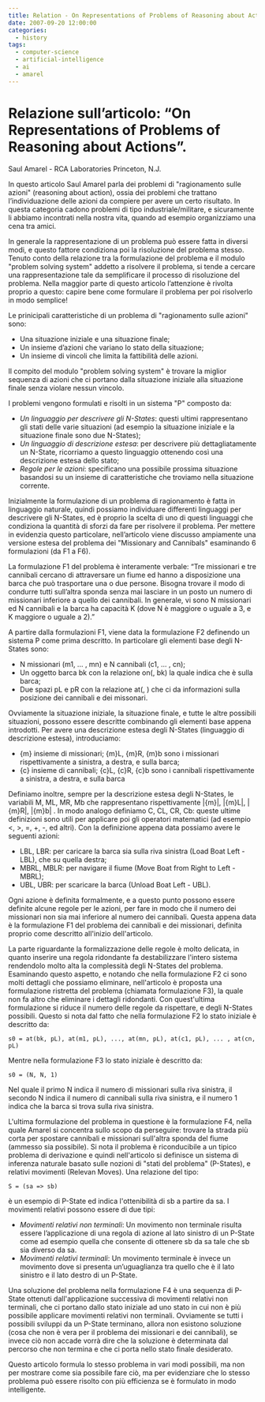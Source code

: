 ```yaml
---
title: Relation - On Representations of Problems of Reasoning about Actions
date: 2007-09-20 12:00:00
categories:
  - history
tags:
  - computer-science
  - artificial-intelligence
  - ai
  - amarel
---
```


# Relazione sull’articolo: “On Representations of Problems of Reasoning about Actions”.
Saul Amarel - RCA Laboratories Princeton, N.J.

In questo articolo Saul Amarel parla dei problemi di "ragionamento sulle azioni" (reasoning about action), ossia dei problemi che trattano l’individuazione delle azioni da compiere per avere un certo risultato. In questa categoria cadono problemi di tipo industriale/militare, e sicuramente li abbiamo incontrati nella nostra vita, quando ad esempio organizziamo una cena tra amici.

<!--more-->

In generale la rappresentazione di un problema può essere fatta in diversi modi, e questo fattore condiziona poi la risoluzione del problema stesso. Tenuto conto della relazione tra la formulazione del problema e il modulo "problem solving system" addetto a risolvere il problema, si tende a cercare una rappresentazione tale da semplificare il processo di risoluzione del problema. Nella maggior parte di questo articolo l’attenzione è rivolta proprio a questo: capire bene come formulare il problema per poi risolverlo in modo semplice!

Le prinicipali caratteristiche di un problema di "ragionamento sulle azioni" sono:

* Una situazione iniziale e una situazione finale;
* Un insieme d’azioni che variano lo stato della situazione;
* Un insieme di vincoli che limita la fattibilità delle azioni.

Il compito del modulo "problem solving system" è trovare la miglior sequenza di azioni che ci portano dalla situazione iniziale alla situazione finale senza violare nessun vincolo. 

I problemi vengono formulati e risolti in un sistema "P" composto da:

* _Un linguaggio per descrivere gli N-States_: questi ultimi rappresentano gli stati delle varie situazioni (ad esempio la situazione iniziale e la situazione finale sono due N-States);
* _Un linguaggio di descrizione estesa_: per descrivere più dettagliatamente un N-State, ricorriamo a questo linguaggio ottenendo così una descrizione estesa dello stato;
* _Regole per le azioni_: specificano una possibile prossima situazione basandosi su un insieme di caratteristiche che troviamo nella situazione corrente.

Inizialmente la formulazione di un problema di ragionamento è fatta in linguaggio naturale, quindi possiamo individuare differenti linguaggi per descrivere gli N-States, ed è proprio la scelta di uno di questi linguaggi che condiziona la quantità di sforzi da fare per risolvere il problema. Per mettere in evidenzia questo particolare, nell’articolo viene discusso ampiamente una versione estesa del problema dei "Missionary and Cannibals" esaminando 6 formulazioni (da F1 a F6).

La formulazione F1 del problema è  interamente verbale: “Tre missionari e tre cannibali cercano di attraversare un fiume ed hanno a disposizione una barca che può trasportare una o due persone.  Bisogna trovare il modo di condurre tutti sull’altra sponda senza mai lasciare in un posto un numero di missionari inferiore a quello dei cannibali. In generale, vi sono N missionari ed N cannibali e la barca ha capacità K (dove N è maggiore o uguale a 3, e K maggiore o uguale a 2).”

A partire dalla formulazioni F1, viene data la formulazione F2 definendo un sistema P come prima descritto. In particolare gli elementi base degli N-States sono:

- N missionari (m1, ... , mn) e N cannibali (c1, ... , cn);
- Un oggetto barca bk con la relazione on(<qualcuno>, bk) la quale indica che <qualcuno> è sulla barca;
- Due spazi pL e pR con la relazione at(<qualcuno>, <spazio>) che ci da informazioni sulla posizione dei cannibali e dei missonari.

Ovviamente la situazione iniziale, la situazione finale, e tutte le altre possibili situazioni, possono essere descritte combinando gli elementi base appena introdotti.
Per avere una descrizione estesa degli N-States (linguaggio di descrizione estesa), introduciamo:

- {m} insieme di missionari; {m}L, {m}R, {m}b sono i missionari rispettivamente a sinistra, a destra, e sulla barca;
- {c} insieme di cannibali; {c}L, {c}R, {c}b sono i cannibali rispettivamente a sinistra, a destra, e sulla barca

Definiamo inoltre, sempre per la descrizione estesa degli N-States, le variabili M, ML, MR, Mb che rappresentano rispettivamente |{m}|, |{m}L|, |{m}R|, |{m}b| . In modo analogo definiamo C, CL, CR, Cb: queste ultime definizioni sono utili per applicare poi gli operatori matematici (ad esempio <, >, =, +, -, ed altri).
Con la definizione appena data possiamo avere le seguenti azioni:

* LBL, LBR: per caricare la barca sia sulla riva sinistra (Load Boat Left - LBL), che su quella destra;
* MBRL, MBLR: per navigare il fiume (Move Boat from Right to Left - MBRL);
* UBL, UBR: per scaricare la barca (Unload Boat Left - UBL).

Ogni azione è definita formalmente, e a questo punto possono essere definite alcune regole per le azioni, per fare in modo che il numero dei missionari non sia mai inferiore al numero dei cannibali. Questa appena data è la formulazione F1 del problema dei cannibali e dei missionari, definita proprio come descritto all'inizio dell'articolo.

La parte riguardante la formalizzazione delle regole è molto delicata, in quanto inserire una regola ridondante fa destabilizzare l'intero sistema rendendolo molto alta la complessità degli N-States del problema. Esaminando questo aspetto, e notando che nella formulazione F2 ci sono molti dettagli che possiamo eliminare, nell'articolo è proposta una formulazione ristretta del problema (chiamata formulazione F3), la quale non fa altro che eliminare i dettagli ridondanti. Con quest'ultima formulazione si riduce il numero delle regole da rispettare, e degli N-States possibili. Questo si nota dal fatto che nella formulazione F2 lo stato iniziale è descritto da:

```
s0 = at(bk, pL), at(m1, pL), ..., at(mn, pL), at(c1, pL), ... , at(cn, pL)
```

Mentre nella formulazione F3 lo stato iniziale è descritto da:

```
s0 = (N, N, 1)
```

Nel quale il primo N indica il numero di missionari sulla riva sinistra, il secondo N indica il numero di cannibali sulla riva sinistra, e il numero 1 indica che la barca si trova sulla riva sinistra.

L'ultima formulazione del problema in questione è la formulazione F4, nella quale Amarel si concentra sullo scopo da perseguire: trovare la strada più corta per spostare cannibali e missionari sull'altra sponda del fiume (ammesso sia possibile). Si nota il problema è riconducibile a un tipico problema di derivazione e quindi nell'articolo si definisce un sistema di inferenza naturale basato sulle nozioni di "stati del problema" (P-States), e relativi movimenti (Relevan Moves). Una relazione del tipo:

```
S = (sa => sb)
```

è un esempio di P-State ed indica l'ottenibilità di sb a partire da sa. I movimenti relativi possono essere di due tipi:

* _Movimenti relativi non terminali_: Un movimento non terminale risulta essere l’applicazione di una regola di azione al lato sinistro di un P-State come ad esempio quella che consente di ottenere sb da sa tale che sb sia diverso da sa.
* _Movimenti relativi terminali_: Un movimento terminale è invece un movimento dove si presenta un’uguaglianza tra quello che è il lato sinistro e il lato destro di un P-State.

Una soluzione del problema nella formulazione F4 è una sequenza di P-State ottenuti dall'applicazione successiva di movimenti relativi non terminali, che ci portano dallo stato iniziale ad uno stato in cui non è più possibile applicare movimenti relativi non terminali. Ovviamente se tutti i possibili sviluppi da un P-State terminano, allora non esistono soluzione (cosa che non è vera per il problema dei missionari e dei cannibali), se invece ciò non accade vorrà dire che la soluzione è determinata dal percorso che non termina e che ci porta nello stato finale desiderato.

Questo articolo formula lo stesso problema in vari modi possibili, ma non per mostrare come sia possibile fare ciò, ma per evidenziare che lo stesso problema può essere risolto con più efficienza se è formulato in modo intelligente.
